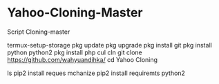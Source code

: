 # Yahoo-Cloning-Master
Script Cloning-master

termux-setup-storage
pkg update
pkg upgrade
pkg install git
pkg install python python2
pkg install php cul cln
git clone https://github.com/wahyuandihka/
cd Yahoo Cloning

ls
pip2 install reques mchanize
pip2 install requiremts
python2
